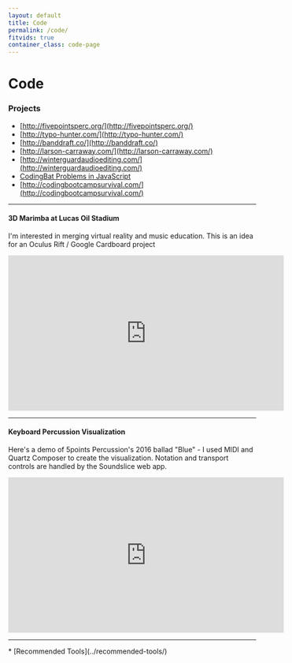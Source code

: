 ```yaml
---
layout: default
title: Code
permalink: /code/
fitvids: true
container_class: code-page
---
```

# Code

### Projects

* [http://fivepointsperc.org/](http://fivepointsperc.org/)
* [http://typo-hunter.com/](http://typo-hunter.com/)
* [http://banddraft.co/](http://banddraft.co/)
* [http://larson-carraway.com/](http://larson-carraway.com/)
* [http://winterguardaudioediting.com/](http://winterguardaudioediting.com/)
* [CodingBat Problems in JavaScript](../codingbat-js/)
* [http://codingbootcampsurvival.com/](http://codingbootcampsurvival.com/)

<hr>

#### 3D Marimba at Lucas Oil Stadium
I'm interested in merging virtual reality and music education.
This is an idea for an Oculus Rift / Google Cardboard project
<iframe width="560" height="315" src="https://www.youtube.com/embed/BctoewdofNU?rel=0"
        frameborder="0" allowfullscreen>
</iframe>

<hr>

#### Keyboard Percussion Visualization
Here's a demo of 5points Percussion's 2016 ballad "Blue" -
I used MIDI and Quartz Composer to create the visualization.
Notation and transport controls are handled by the Soundslice web app.
<iframe width="560" height="315" src="https://www.youtube.com/embed/CW07DeP5Kww?rel=0"
        frameborder="0" allowfullscreen>
</iframe>

<hr>
* [Recommended Tools](../recommended-tools/)
